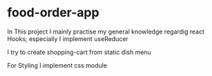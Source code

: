 # food-order-app
In This project I mainly practise my general knowledge regardig react Hooks;
especially I implement useReducer

I try to create shopping-cart from static dish menu

For Styling I implement css module
